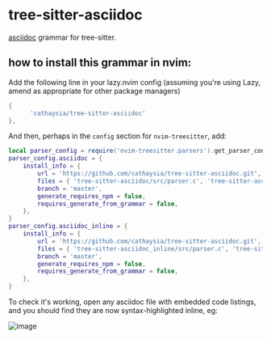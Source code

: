 # tree-sitter-asciidoc

[asciidoc](https://docs.asciidoctor.org/asciidoc/latest/) grammar for tree-sitter.


## how to install this grammar in nvim:


Add the following line in your lazy.nvim config (assuming you're using Lazy, amend as appropriate for other package managers)

```lua
{
      'cathaysia/tree-sitter-asciidoc'
},
```

And then, perhaps in the `config` section for `nvim-treesitter`, add:

```lua
local parser_config = require('nvim-treesitter.parsers').get_parser_configs()
parser_config.asciidoc = {
    install_info = {
        url = 'https://github.com/cathaysia/tree-sitter-asciidoc.git',
        files = { 'tree-sitter-asciidoc/src/parser.c', 'tree-sitter-asciidoc/src/scanner.c' },
        branch = 'master',
        generate_requires_npm = false,
        requires_generate_from_grammar = false,
    },
}
parser_config.asciidoc_inline = {
    install_info = {
        url = 'https://github.com/cathaysia/tree-sitter-asciidoc.git',
        files = { 'tree-sitter-asciidoc_inline/src/parser.c', 'tree-sitter-asciidoc_inline/src/scanner.c' },
        branch = 'master',
        generate_requires_npm = false,
        requires_generate_from_grammar = false,
    },
}
```

To check it's working, open any asciidoc file with embedded code listings,
and you should find they are now syntax-highlighted inline, eg:

![image](https://github.com/user-attachments/assets/bdda155d-5e7f-44ca-a5c5-c50abee5a1c2)
